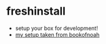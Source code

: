 # freshinstall

- setup your box for development!
- [my setup taken from bookofnoah](https://github.com/noahehall/theBookOfNoah/blob/master/_freshinstall.md)
